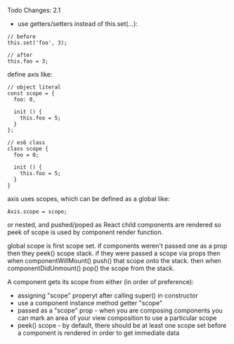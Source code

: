 Todo Changes: 2.1

* use getters/setters instead of this.set(...):

```
// before
this.set('foo', 3);

// after
this.foo = 3;
```


define axis like:
```
// object literal
const scope = {
  foo: 0,

  init () {
    this.foo = 5;
  }
};

// es6 class
class scope {
  foo = 0;

  init () {
    this.foo = 5;
  }
}
```

axis uses scopes, which can be defined as a global like:

```
Axis.scope = scope;
```

or nested, and pushed/poped as React child components are rendered so peek of scope is used by component render function.

global scope is first scope set. if components weren't passed one as a prop then they peek() scope stack.
if they were passed a scope via props then when componentWillMount() push() that scope onto the stack.
  then when componentDidUnmount() pop() the scope from the stack.

A component gets its scope from either (in order of preference):
* assigning "scope" properyt after calling super() in constructor
* use a component instance method getter "scope"
* passed as a "scope" prop - when you are composing components you can mark an area of your view composition to use a particular scope
* peek() scope - by default, there should be at least one scope set before a component is rendered in order to get immediate data
